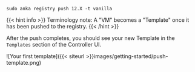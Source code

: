 ```shell
sudo anka registry push 12.X -t vanilla
```

{{< hint info >}}
Terminology note: A "VM" becomes a "Template" once it has been pushed to the registry.
{{< /hint >}}


After the push completes, you should see your new Template in the `Templates` section of the Controller UI.

![Your first template]({{< siteurl >}}images/getting-started/push-template.png)
